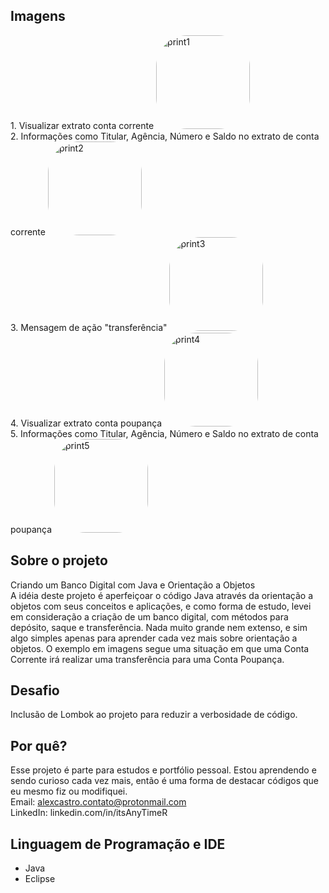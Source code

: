 ## Imagens
</p>
1. Visualizar extrato conta corrente
<img alt="print1" height="150" style="border-radius:50px;"          src="https://cdn.discordapp.com/attachments/661726579164184577/959593466730516550/Captura_de_tela_2022-04-01_201806.jpg">
<br>
2. Informações como Titular, Agência, Número e Saldo no extrato de conta corrente
<img alt="print2" height="150" style="border-radius:50px;"          src="https://cdn.discordapp.com/attachments/661726579164184577/959593466927677560/Captura_de_tela_2022-04-01_201829.jpg">
<br>
3. Mensagem de ação "transferência"
<img alt="print3" height="150" style="border-radius:50px;"          src="https://cdn.discordapp.com/attachments/661726579164184577/959593467166732349/Captura_de_tela_2022-04-01_201848.jpg">
<br>
4. Visualizar extrato conta poupança
<img alt="print4" height="150" style="border-radius:50px;"          src="https://cdn.discordapp.com/attachments/661726579164184577/959593467493892126/Captura_de_tela_2022-04-01_201904.jpg">
<br>
5. Informações como Titular, Agência, Número e Saldo no extrato de conta poupança
<img alt="print5" height="150" style="border-radius:50px;"          src="https://cdn.discordapp.com/attachments/661726579164184577/959593468106244157/Captura_de_tela_2022-04-01_201928.jpg">

## Sobre o projeto
Criando um Banco Digital com Java e Orientação a Objetos <br>
A idéia deste projeto é aperfeiçoar o código Java através da orientação a objetos com seus conceitos e aplicações, e como forma de estudo, levei em consideração a criação de um banco digital, com métodos para depósito, saque e transferência. Nada muito grande nem extenso, e sim algo simples apenas para aprender cada vez mais sobre orientação a objetos. O exemplo em imagens segue uma situação em que uma Conta Corrente irá realizar uma transferência para uma Conta Poupança.

## Desafio
Inclusão de Lombok ao projeto para reduzir a verbosidade de código.

## Por quê?
Esse projeto é parte para estudos e portfólio pessoal. Estou aprendendo e sendo curioso cada vez mais, então é uma forma de destacar códigos que eu mesmo fiz ou modifiquei. <br>
Email: alexcastro.contato@protonmail.com <br>
LinkedIn: linkedin.com/in/itsAnyTimeR

## Linguagem de Programação e IDE
- Java
- Eclipse

